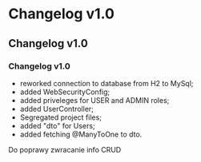 # Changelog v1.0
## Changelog v1.0
### Changelog v1.0
- reworked connection to database from H2 to MySql;
- added WebSecurityConfig;
- added priveleges for USER and ADMIN roles;
- added UserController;
- Segregated project files;
- added "dto" for Users;
- added fetching @ManyToOne to dto.


Do poprawy zwracanie info CRUD